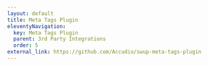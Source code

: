 ```yaml
---
layout: default
title: Meta Tags Plugin
eleventyNavigation:
  key: Meta Tags Plugin
  parent: 3rd Party Integrations
  order: 5
external_link: https://github.com/Accudio/swup-meta-tags-plugin
---
```

